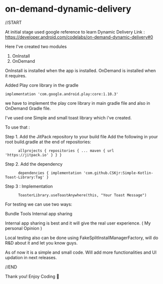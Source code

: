 # on-demand-dynamic-delivery

//START

At initial stage used google reference to learn Dynamic Delivery 
Link : https://developer.android.com/codelabs/on-demand-dynamic-delivery#0

Here I've created two modules 
1. OnInstall
2. OnDemand

OnInstall is installed when the app is installed.
OnDemand is installed when it requires. 

Added Play core library in the gradle 

    implementation 'com.google.android.play:core:1.10.3'

we have to implement the play core library in main gradle file and also in OnDemand Gradle file.

I've used one Simple and small toast library which i've created.

To use that :

 Step 1. Add the JitPack repository to your build file Add the following in your root build.gradle at the end of repositories:

          allprojects { repositories { ... maven { url 'https://jitpack.io' } } }

 Step 2. Add the dependency

          dependencies { implementation 'com.github.CSKjr:Simple-Kotlin-Toast-Library:Tag' }
  
 Step 3 : Implementation
 
          ToasterLibrary.useToastAnywhere(this, "Your Toast Message")

          
For testing we can use two ways: 

  Bundle Tools
  Internal app sharing
  
  Internal app sharing is best and it will give the real user experience. ( My personal Opinion )

Local testing also can be done using FakeSplitInstallManagerFactory, will do R&D about it and let you know guys.

As of now it is a simple and small code.
Will add more functionalities and UI updation in next releases.

//END

Thank you!
Enjoy Coding 💚

